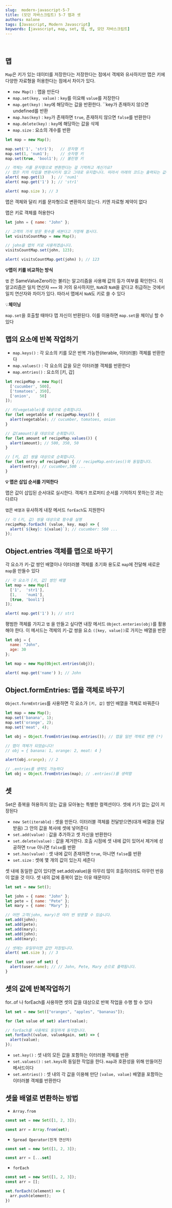 ```yaml
---
slug:  modern-javascript-5-7
title: (모던 자바스크립트) 5-7 맵과 셋
authors: malone
tags: [Javascript, Modern Javascript]
keywords: [javascript, map, set, 맵, 셋, 모던 자바스크립트]
---
```

<br/>

## 맵

`Map`은 키가 있는 데이터를 저장한다는 저장한다는 점에서 객체와 유사하지만 맵은 키에 다양한 자료형을 허용한다는 점에서 차이가 있다.

- `new Map()` : 맵을 만든다
- `map.set(key, value)` : `key`를 이요해 `value`를 저장한다
- `map.get(key)` : `key`에 해당하는 값을 반환한다. ``key가 존재하지 않으면 undefined를 반환
- `map.has(key)` : `key`가 존재하면 `true`, 존재하지 않으면 `false`를 반환한다
- `map.delete(key)` : `key`에 해당하는 값을 삭제
- `map.size` : 요소의 개수를 반환

```jsx
let map = new Map();

map.set('1', 'str1');   // 문자형 키
map.set(1, 'num1');     // 숫자형 키
map.set(true, 'bool1'); // 불린형 키

// 객체는 키를 문자형으로 변환한다는 걸 기억하고 계신가요?
// 맵은 키의 타입을 변환시키지 않고 그대로 유지합니다. 따라서 아래의 코드는 출력되는 값이 다릅니다.
alert( map.get(1)   ); // 'num1'
alert( map.get('1') ); // 'str1'

alert( map.size ); // 3
```

맵은 객체와 달리 키를 문자형으로 변환하지 않는다. 키엔 자료형 제약이 없다

맵은 키로 객체를 허용한다

```jsx
let john = { name: "John" };

// 고객의 가게 방문 횟수를 세본다고 가정해 봅시다.
let visitsCountMap = new Map();

// john을 맵의 키로 사용하겠습니다.
visitsCountMap.set(john, 123);

alert( visitsCountMap.get(john) ); // 123
```

**💡맵이 키를 비교하는 방식**

`맵` 은 SameValueZero라는 불리는 알고리즘을 사용해 값의 등가 여부를 확인한다. 이 알고리즘은 일치 연산자 `===` 와 거의 유사하지만, `NaN`과 `NaN`을 같다고 취급하는 것에서 일치 연산자와 차이가 있다. 따라서 맵에서 `NaN`도 키로 쓸 수 있다

💡**체이닝**

`map.set`을 호출할 때마다 맵 자신이 반환된다. 이를 이용하면 `map.set`을 체이닝 할 수 있다

## 맵의 요소에 반복 작업하기

- `map.keys()` : 각 요소의 키를 모은 반복 가능한(iterable, 이터러블) 객체를 반환한다
- `map.values()` : 각 요소의 값을 모은 이터러블 객체를 반환한다
- `map.entries()` : 요소의 [키, 갑]

```jsx
let recipeMap = new Map([
  ['cucumber', 500],
  ['tomatoes', 350],
  ['onion',    50]
]);

// 키(vegetable)를 대상으로 순회합니다.
for (let vegetable of recipeMap.keys()) {
  alert(vegetable); // cucumber, tomatoes, onion
}

// 값(amount)을 대상으로 순회합니다.
for (let amount of recipeMap.values()) {
  alert(amount); // 500, 350, 50
}

// [키, 값] 쌍을 대상으로 순회합니다.
for (let entry of recipeMap) { // recipeMap.entries()와 동일합니다.
  alert(entry); // cucumber,500 ...
}
```

**💡 맵은 삽입 순서를 기억한다**

맵은 값이 삽입된 순서대로 실시한다. 객체가 프로퍼티 순서를 기억하지 못하는것 과는 다르다

`맵`은 `배열과` 유사하게 내장 메서드 `forEach`도 지원한다

```jsx
// 각 (키, 값) 쌍을 대상으로 함수를 실행
recipeMap.forEach( (value, key, map) => {
  alert(`${key}: ${value}`); // cucumber: 500 ...
});
```

## Object.entries 객체를 맵으로 바꾸기

각 요소가 키-값 쌍인 배열이나 이터러블 객체를 초기화 용도로 `map`에 전달해 새로운 `map`을 만들수 있다

```jsx
// 각 요소가 [키, 값] 쌍인 배열
let map = new Map([
  ['1',  'str1'],
  [1,    'num1'],
  [true, 'bool1']
]);

alert( map.get('1') ); // str1
```

평범한 객체를 가지고 `맵` 을 만들고 싶다면 내장 메서드 `Object.enteries(obj)`를 활용해야 한다. 이 메서드는 객체의 키-값 쌍을 요소 `([key, value])`로 가지는 배열을 반환

```jsx
let obj = {
  name: "John",
  age: 30
};

let map = new Map(Object.entries(obj));

alert( map.get('name') ); // John
```

## Object.formEntries: 맵을 객체로 바꾸기

`Object.formEntries`를 사용하면 각 요소가 `[키, 값]` 쌍인 배열을 객체로 바꿔준다

```jsx
let map = new Map();
map.set('banana', 1);
map.set('orange', 2);
map.set('meat', 4);

let obj = Object.fromEntries(map.entries()); // 맵을 일반 객체로 변환 (*)

// 맵이 객체가 되었습니다!
// obj = { banana: 1, orange: 2, meat: 4 }

alert(obj.orange); // 2

// .entries를 생략도 가능하다
let obj = Object.fromEntries(map); // .entries()를 생략함
```

## 셋

Set은 중복을 허용하지 않는 값을 모아놓는 특별한 컬렉션이다. 셋에 키가 없는 값이 저장된다

- `new Set(iterable`) : 셋을 만든다. 이터러블 객체를 전달받으면(대개 배열을 전달받음) 그 안의 값을 복사에 셋에 넣어준다
- `set.add(value)` : 값을 추가하고 셋 자신을 반환한다
- `set.delete(value)` : 값을 제거한다. 호출 시점에 셋 내에 값이 있어서 제거에 성공하면 `true` 아니면 `false`를 반환
- `set.has(value)` : 셋 내에 값이 존재하면 `true`, 아니면 `false`를 반환
- `set.size` : 셋에 몇 개의 값이 있는지 세준다

셋 내에 동일한 값이 있다면 set.add(value)을 아무리 많이 호출하더라도 아무런 반응이 없을 것 이다. 셋 내의 값에 중복이 없는 이유 때문이다

```jsx
let set = new Set();

let john = { name: "John" };
let pete = { name: "Pete" };
let mary = { name: "Mary" };

// 어떤 고객(john, mary)은 여러 번 방문할 수 있습니다.
set.add(john);
set.add(pete);
set.add(mary);
set.add(john);
set.add(mary);

// 셋에는 유일무이한 값만 저장됩니다.
alert( set.size ); // 3

for (let user of set) {
  alert(user.name); // // John, Pete, Mary 순으로 출력됩니다.
}
```

## 셋의 값에 반복작업하기

for..of 나 forEach를 사용하면 셋의 값을 대상으로 반복 작업을 수행 할 수 있다

```jsx
let set = new Set(["oranges", "apples", "bananas"]);

for (let value of set) alert(value);

// forEach를 사용해도 동일하게 동작합니다.
set.forEach((value, valueAgain, set) => {
  alert(value);
});
```

- `set.key()` : 셋 내의 모든 값을 포함하는 이터러블 객체를 반환
- `set.values()` : `set.keys`와 동일한 작업을 한다. `map`과 호환성을 위해 만들어진 메서드이다
- `set.entries()` : 셋 내의 각 값을 이용해 만단 `[value, value]` 배열을 포함하는 이터러블 객체를 반환한다

## 셋을 배열로 변환하는 방법

- `Array.from`

```jsx
const set = new Set([1, 2, 3]);

const arr = Array.from(set);
```

- `Spread Operator(전개 연산자)`

```jsx
const set = new Set([1, 2, 3]);

const arr = [...set]
```

- `forEach`
```jsx
const set = new Set([1, 2, 3]);
const arr = [];

set.forEach((element) => {
  arr.push(element);
})
```